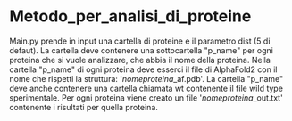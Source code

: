 # Metodo_per_analisi_di_proteine
Main.py prende in input una cartella di proteine e il parametro dist (5 di defaut). 
La cartella deve contenere una sottocartella "p_name" per ogni proteina che si vuole analizzare, che abbia il nome della proteina. 
Nella cartella "p_name" di ogni proteina deve esserci il file di AlphaFold2 con il nome che rispetti la struttura: '*nomeproteina*_af.pdb'.
La cartella "p_name" deve anche contenere una cartella chiamata wt contenente il file wild type sperimentale.
Per ogni proteina viene creato un file '*nomeproteina*_out.txt' contenente i risultati per quella proteina.
